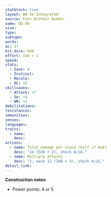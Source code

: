 ```yaml
---
statblock: true
layout: WN 5e Integrated
source: Foes Without Number
name: HD 09
size: 
type: 
subtype: 
words: 
ac: 17
hit_dice: 9d8
effort: 1d4 + 1
speed: 
stats:
  - Save: 8
  - Instinct: 
  - Morale:
  - DC: 15
skillsaves:
  - Attack: +7
  - 5e: +4
  - WN: +2
debilitations: 
resistances:
immunities:
senses:
languages: 
traits:
  - name: 
    desc: 
actions:
  - name: Total damage per round (half if AoE)
    desc: "24 (5d8 + 2), shock 6/18."
  - name: Multiple attacks
    desc: "2, each 12 (2d8 + 3), shock 4/15."
detail_link: 
---
```


**Construction notes**
- Power points: 4 or 5
